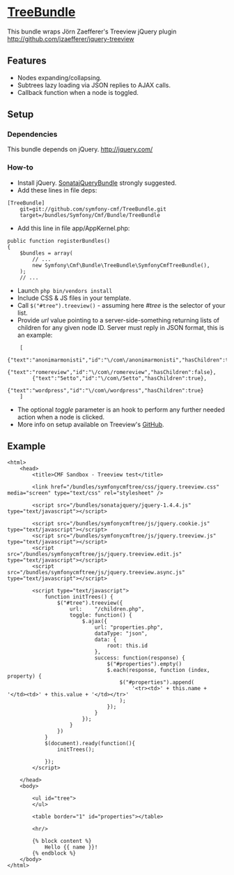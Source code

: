 # [TreeBundle](https://github.com/symfony-cmf/TreeBundle)

This bundle wraps Jörn Zaefferer's Treeview jQuery plugin
http://github.com/jzaefferer/jquery-treeview

## Features

* Nodes expanding/collapsing.
* Subtrees lazy loading via JSON replies to AJAX calls.
* Callback function when a node is toggled.

## Setup

### Dependencies

This bundle depends on jQuery.
http://jquery.com/

### How-to

* Install jQuery. [SonatajQueryBundle](https://github.com/sonata-project/SonatajQueryBundle) strongly suggested.
* Add these lines in file deps:

```
[TreeBundle]
    git=git://github.com/symfony-cmf/TreeBundle.git
    target=/bundles/Symfony/Cmf/Bundle/TreeBundle
```

* Add this line in file app/AppKernel.php:

```
public function registerBundles()
{
    $bundles = array(
        // ...
        new Symfony\Cmf\Bundle\TreeBundle\SymfonyCmfTreeBundle(),
    );
    // ...
```

* Launch `php bin/vendors install`
* Include CSS & JS files in your template.
* Call `$("#tree").treeview()` - assuming here *#tree* is the selector of your list.
* Provide *url* value pointing to a server-side-something returning lists of children for any given node ID.
Server must reply in JSON format, this is an example:

```
    [
        {"text":"anonimarmonisti","id":"\/com\/anonimarmonisti","hasChildren":true},
        {"text":"romereview","id":"\/com\/romereview","hasChildren":false},
        {"text":"5etto","id":"\/com\/5etto","hasChildren":true},
        {"text":"wordpress","id":"\/com\/wordpress","hasChildren":true}
    ]
```

* The optional *toggle* parameter is an hook to perform any further needed action when a node is clicked.
* More info on setup available on Treeview's [GitHub](http://github.com/jzaefferer/jquery-treeview).

## Example

    <html>
        <head>
            <title>CMF Sandbox - Treeview test</title>

            <link href="/bundles/symfonycmftree/css/jquery.treeview.css" media="screen" type="text/css" rel="stylesheet" />

            <script src="/bundles/sonatajquery/jquery-1.4.4.js" type="text/javascript"></script>

            <script src="/bundles/symfonycmftree/js/jquery.cookie.js" type="text/javascript"></script>
            <script src="/bundles/symfonycmftree/js/jquery.treeview.js" type="text/javascript"></script>
            <script src="/bundles/symfonycmftree/js/jquery.treeview.edit.js" type="text/javascript"></script>
            <script src="/bundles/symfonycmftree/js/jquery.treeview.async.js" type="text/javascript"></script>

            <script type="text/javascript">
                function initTrees() {
                    $("#tree").treeview({
                        url:    "/children.php",
                        toggle: function() {
                            $.ajax({
                                url: "properties.php",
                                dataType: "json",
                                data: {
                                    root: this.id
                                },
                                success: function(response) {
                                    $("#properties").empty()
                                    $.each(response, function (index, property) {
                                        $("#properties").append(
                                            '<tr><td>' + this.name + '</td><td>' + this.value + '</td></tr>'
                                        );
                                    });
                                }
                            });
                        }
                    })
                }
                $(document).ready(function(){
                    initTrees();

                });
            </script>

        </head>
        <body>

            <ul id="tree">
            </ul>

            <table border="1" id="properties"></table>

            <hr/>

            {% block content %}
                Hello {{ name }}!
            {% endblock %}
        </body>
    </html>